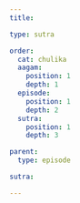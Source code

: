 ```yaml
---
title: 

type: sutra

order:
  cat: chulika
  aagam: 
    position: 1
    depth: 1
  episode: 
    position: 1
    depth: 2
  sutra: 
    position: 1
    depth: 3

parent:
  type: episode

sutra: 

---
```

